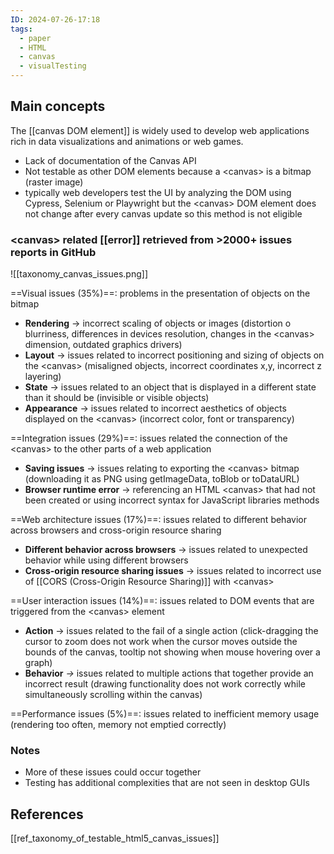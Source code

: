 ```yaml
---
ID: 2024-07-26-17:18
tags:
  - paper
  - HTML
  - canvas
  - visualTesting
---
```

## Main concepts

The [[canvas DOM element]] is widely used to develop web applications rich in data visualizations and animations or web games.
- Lack of documentation of the Canvas API
- Not testable as other DOM elements because a \<canvas> is a bitmap (raster image)
- typically web developers test the UI by analyzing the DOM using Cypress, Selenium or Playwright but the \<canvas> DOM element does not change after every canvas update so this method is not eligible

### \<canvas> related [[error]] retrieved from >2000+ issues reports in GitHub

![[taxonomy_canvas_issues.png]]

==Visual issues (35%)==: problems in the presentation of objects on the bitmap
- **Rendering** → incorrect scaling of objects or images (distortion o blurriness, differences in devices resolution, changes in the \<canvas> dimension, outdated graphics drivers)
- **Layout** → issues related to incorrect positioning and sizing of objects on the \<canvas> (misaligned objects, incorrect coordinates x,y, incorrect z layering)
- **State** → issues related to an object that is displayed in a different state than it should be (invisible or visible objects)
- **Appearance** → issues related to incorrect aesthetics of objects displayed on the \<canvas> (incorrect color, font or transparency)

==Integration issues (29%)==: issues related the connection of the \<canvas> to the other parts of a web application
- **Saving issues** → issues relating to exporting the \<canvas> bitmap (downloading it as PNG using getImageData, toBlob or toDataURL)
- **Browser runtime error** → referencing an HTML \<canvas> that had not been created or using incorrect syntax for JavaScript libraries methods

==Web architecture issues (17%)==: issues related to different behavior across browsers and cross-origin resource sharing
- **Different behavior across browsers** → issues related to unexpected behavior while using different browsers
- **Cross-origin resource sharing issues** → issues related to incorrect use of [[CORS (Cross-Origin Resource Sharing)]] with \<canvas>

==User interaction issues (14%)==: issues related to DOM events that are triggered from the
\<canvas> element
- **Action** → issues related to the fail of a single action (click-dragging the cursor to zoom does not work when the cursor moves outside the bounds of the canvas, tooltip not showing when mouse hovering over a graph)
- **Behavior** _→_ issues related to multiple actions that together provide an incorrect result (drawing functionality does not work correctly while simultaneously scrolling within the canvas)

==Performance issues (5%)==: issues related to inefficient memory usage (rendering too often, memory not emptied correctly)

### Notes

- More of these issues could occur together
- Testing has additional complexities that are not seen in desktop GUIs

## References
[[ref_taxonomy_of_testable_html5_canvas_issues]]